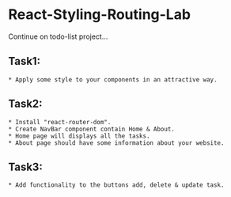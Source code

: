 # React-Styling-Routing-Lab

Continue on todo-list project...

## Task1:

    * Apply some style to your components in an attractive way.
    
## Task2:

    * Install "react-router-dom".  
    * Create NavBar component contain Home & About.
    * Home page will displays all the tasks.
    * About page should have some information about your website.
    
## Task3:

    * Add functionality to the buttons add, delete & update task.
    
